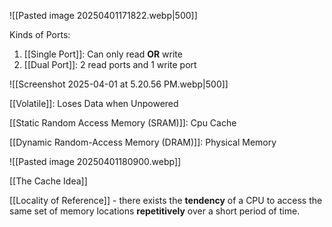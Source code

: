 ![[Pasted image 20250401171822.webp|500]]

Kinds of Ports:
1. [[Single Port]]: Can only read **OR** write
2. [[Dual Port]]: 2 read ports and 1 write port

![[Screenshot 2025-04-01 at 5.20.56 PM.webp|500]]

[[Volatile]]: Loses Data when Unpowered

[[Static Random Access Memory (SRAM)]]: Cpu Cache

[[Dynamic Random-Access Memory (DRAM)]]: Physical Memory


![[Pasted image 20250401180900.webp]]

[[The Cache Idea]]

[[Locality of Reference]] - there exists the **tendency** of a CPU to access the same set of memory locations **repetitively** over a short period of time. 

